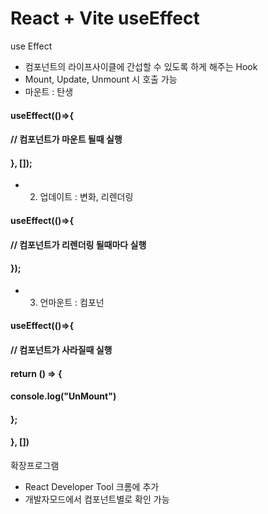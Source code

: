 # React + Vite useEffect

use Effect
- 컴포넌트의 라이프사이클에 간섭할 수 있도록 하게 해주는 Hook
- Mount, Update, Unmount 시 호출 가능
- 마운트 : 탄생
####  useEffect(()=>{
####    // 컴포넌트가 마운트 될때 실행
####  }, []); 

- 2. 업데이트 : 변화, 리렌더링
####  useEffect(()=>{
####    // 컴포넌트가 리렌더링 될때마다 실행
####  });

- 3. 언마운트 : 컴포넌
####  useEffect(()=>{
####    // 컴포넌트가 사라질때 실행
####    return () => {
####            console.log("UnMount")
####    };
####  }, [])


확장프로그램
- React Developer Tool 크롬에 추가
- 개발자모드에서 컴포넌트별로 확인 가능